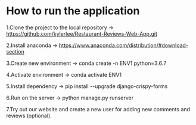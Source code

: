 # How to run the application
1.Clone the project to the local repository -> https://github.com/kylerlee/Restaurant-Reviews-Web-App.git

2.Install anaconda -> https://www.anaconda.com/distribution/#download-section

3.Create new environment -> conda create -n ENV1 python=3.6.7

4.Activate environment -> conda activate ENV1

5.Install dependency -> pip install --upgrade django-crispy-forms

6.Run on the server -> python manage.py runserver

7.Try out our website and create a new user for adding new comments and reviews (optional).
